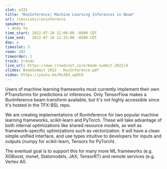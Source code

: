 ```yaml
---
slot: a331
title: "RunInference: Machine Learning Inferences in Beam"
url: /sessions/runinference
speakers:
 - Andy Ye
time_start: 2022-07-18 12:00:00 -0500 CDT
time_end:   2022-07-18 12:25:00 -0500 CDT
day: a
timeslot: 3
room: 202
timeorder: 1
track: trends
live_url: https://www.crowdcast.io/e/beam-summit-2022/4
slides: BeamSummit 2022 - RunInference.pdf
video: https://youtu.be/Ru36d_upOt8
---
```


Users of machine learning frameworks must currently implement their own PTransforms for predictions or inferences. Only TensorFlow makes a RunInference beam transform available, but it's not highly accessible since it's hosted in the TFX-BSL repo.
 
We are creating implementations of RunInference for two popular machine learning frameworks, scikit-learn and PyTorch. These will take advantage of both internal optimizations like shared resource models, as well as framework-specific optimizations such as vectorization. It will have a clean simple unified interface, and use types intuitive to developers for inputs and outputs (numpy for scikit-learn, Tensors for PyTorch).  
 
The eventual goal is to support this for many more ML frameworks (e.g. XGBoost, mxnet, Statsmodels, JAX, TensorRT) and remote services (e.g. Vertex AI).
